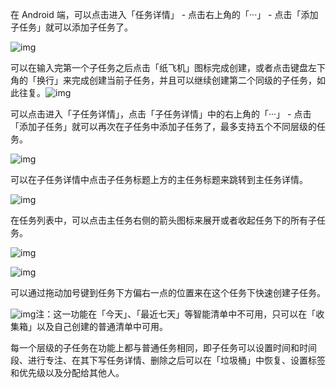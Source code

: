 在 Android 端，可以点击进入「任务详情」 - 点击右上角的「···」 - 点击「添加子任务」就可以添加子任务了。

![img](https://lh6.googleusercontent.com/abM11U3dr8CXFTHSuZhwdo4Xb6kAv02Uswzb3ual1g_PGZ38iCUknihy5hDUk45c2sicutBCLMuBeGDQe0XM9P2aRpXztgNNCplB0KhXO7k0R5tevWHfshbsee3gNzHepOHvD-wC)

可以在输入完第一个子任务之后点击「纸飞机」图标完成创建，或者点击键盘左下角的「换行」来完成创建当前子任务，并且可以继续创建第二个同级的子任务，如此往复。![img](https://lh6.googleusercontent.com/zvkxS4CCPKNgofCCFHkN0U7285CqjdzD6ZbHKi4hKhcSe47ZwSXa7MtH24S26b0TSHDwLUv2zFG2Isn17IJVjDB2aC_iUWObMNX7iEIX1r_9ZQwVcdWl0ePGE7FKKQxvPpqS-x_2)

可以点击进入「子任务详情」，点击「子任务详情」中的右上角的「···」 - 点击「添加子任务」就可以再次在子任务中添加子任务了，最多支持五个不同层级的任务。

![img](https://lh6.googleusercontent.com/s3bbiCo-Ap4P02fEstr-seKtcKhg5tBzoa1cndydkqMWdj-HOIpDQsxHiUCfDdmAOKySJ85uuhaGRilIgdHnubX9Uk8uQWyEFO-1ZaFIL_UUJr1or95m3SF_zlZO7n50aJdoCLJr)

可以在子任务详情中点击子任务标题上方的主任务标题来跳转到主任务详情。

![img](https://lh5.googleusercontent.com/gxITT6UhlvrKDuTzhbjG1mdHqNmZWMBA1CdsbeyZy9yaHXFsXYV_4FU3i34Tg8ARGuws6bwoPHszFDdzTUIbbkim_xERxyD6B6dSUJ8t3JHn23qBb4XYAeLJwFPq2dPw7l2wxbQH)

在任务列表中，可以点击主任务右侧的箭头图标来展开或者收起任务下的所有子任务。

![img](https://lh4.googleusercontent.com/mhkz7L7pGyGBPln2RTDZWuN-bkRpgKJP4qLakhf1tSFiA1aMq5eX602TVZBWgCOMlcmlFIWMXv8OC_A08LtKQ08ixgWDM5Tn5r7QgHjENJJpNBj1wPVeQFdFCjaDevbVrYSOI1Qz)

![img](https://lh4.googleusercontent.com/_Rqg6ikQIWgW7w0iAXSNH0aE6erRS0Kn4pJUpdAUhBNprMBuiKSqk3ftJLiLZh6x7yx3kAWvxUvRe1or6BFSV-EJpVkkMTTeBJWJ1LCCFjR4FZWVAq2Fzs2MJPj3Y84UTUQD8AnQ)

可以通过拖动加号键到任务下方偏右一点的位置来在这个任务下快速创建子任务。

![img](https://lh4.googleusercontent.com/7LLb8P42uicw7c-T-L49Mj-lPL2qkQ3qZuwWWyeohedaWwoHUeuWQd8FWKWaYhJZsr7VnjZmTA52FWhK2Z4uCNHc5l1P4WX5pFn2Qae08xoN4BrT8L_-1m7p8UexMwix6bqUO2FH)注：这一功能在「今天」、「最近七天」等智能清单中不可用，只可以在「收集箱」以及自己创建的普通清单中可用。

每一个层级的子任务在功能上都与普通任务相同，即子任务可以设置时间和时间段、进行专注、在其下写任务详情、删除之后可以在「垃圾桶」中恢复、设置标签和优先级以及分配给其他人。